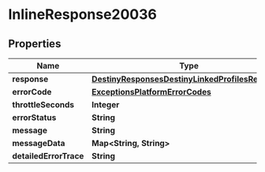 
# InlineResponse20036

## Properties
Name | Type | Description | Notes
------------ | ------------- | ------------- | -------------
**response** | [**DestinyResponsesDestinyLinkedProfilesResponse**](DestinyResponsesDestinyLinkedProfilesResponse.md) |  |  [optional]
**errorCode** | [**ExceptionsPlatformErrorCodes**](ExceptionsPlatformErrorCodes.md) |  |  [optional]
**throttleSeconds** | **Integer** |  |  [optional]
**errorStatus** | **String** |  |  [optional]
**message** | **String** |  |  [optional]
**messageData** | **Map&lt;String, String&gt;** |  |  [optional]
**detailedErrorTrace** | **String** |  |  [optional]



